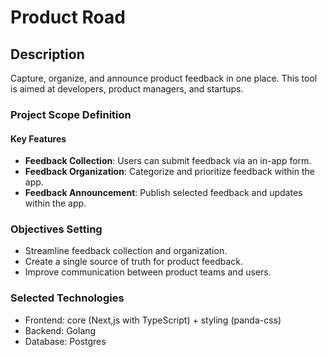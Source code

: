 # Product Road

## Description
Capture, organize, and announce product feedback in one place. This tool is aimed at developers, product managers, and startups.

### Project Scope Definition

#### Key Features

- **Feedback Collection**: Users can submit feedback via an in-app form.
- **Feedback Organization**: Categorize and prioritize feedback within the app.
- **Feedback Announcement**: Publish selected feedback and updates within the app.

### Objectives Setting

- Streamline feedback collection and organization.
- Create a single source of truth for product feedback.
- Improve communication between product teams and users.

### Selected Technologies
- Frontend: core (Next,js with TypeScript) + styling (panda-css)
- Backend: Golang
- Database: Postgres
